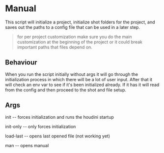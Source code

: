 # Manual

This script will initialize a project, initialize shot folders for the project, and saves out the paths to a config file that can be used in a later step.

>for per project customization make sure you do the main customization at the beginning of the project or it could break important paths that files depend on.

## Behaviour
When you run the script initially without args it will go through the initialization process in which there will be a lot of user input. After that it will check an env var to see if it's been initialized already. If it has it will read from the config and then proceed to the shot and file setup.

## Args

init -- forces initialization and runs the houdini startup

init-only -- only forces initialization

load-last -- opens last opened file (not working yet)

man -- opens manual

